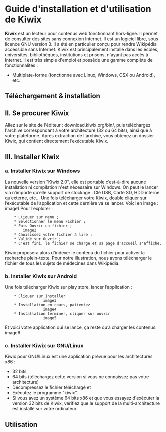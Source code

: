 # Guide d'installation et d'utilisation de Kiwix
**Kiwix** est un lecteur pour contenus web fonctionnant hors-ligne. Il permet de consulter des sites sans connexion Internet. Il est un logiciel libre, sous licence GNU version 3.
Il a été en particulier conçu pour rendre Wikipédia accessible sans Internet. 
Kiwix est principalement installé dans les écoles, universités, bibliothèques, institutions et prisons, n'ayant pas accès à Internet. 
Il est très simple d'emploi et possède une gamme complète de fonctionnalités : 
* Multiplate-forme (fonctionne avec Linux, Windows, OSX ou Android), etc.
## Téléchargement & installation
   
 ## II. Se procurer Kiwix
Allez sur le site de l'éditeur : download.kiwix.org/bin/, puis téléchargez l'archive correspondant à votre architecture (32 ou 64 bits), ainsi que à votre plateforme.
Après extraction de l'archive, vous obtenez un dossier Kiwix, qui contient directement l’exécutable Kiwix. 

 ## III. Installer Kiwix 
   ### a. Installer Kiwix sur Windows  
La nouvelle version "Kiwix 2.0", elle est portable c’est-à-dire aucune installation ni compilation n'est nécessaire sur Windows. On peut le lancer via n’importe qu’elle support de stockage : Clé USB, Carte SD, HDD interne qu’externe, etc… 
Une fois télécharger votre Kiwix, double cliquer sur l’exécutable de l’application et cette dernière va se lancer. Voici en image :
        image1
Pour l’explorer :

        * Cliquer sur Menu ;
        * Sélectionner le menu Fichier ;
        * Puis Ouvrir un fichier ;
            image2
        * Choisissez votre fichier à lire ;
        * Validé sur Ouvrir ;
        * C'est fini, le fichier se charge et sa page d'accueil s'affiche. 
        
Kiwix proposera alors d'indexer le contenu du fichier pour activer la recherche plein-texte. 
Pour notre illustration, nous avons télécharger le fichier de tous les sujets de médecines dans Wikipédia.

   ### b. Installer Kiwix sur Android    
Une fois télécharger Kiwix sur play store, lancer l’application :

        * Cliquer sur Installer
                     image3
        * Installation en cours, patientez
                     image4
        * Installation terminer, cliquer sur ouvrir
                     image5
 Et voici votre application qui se lance, ça reste qu’à charger les contenus.
                     image6
               
### c. Installer Kiwix sur GNU/Linux  
Kiwix pour GNU/Linux est une application prévue pour les architectures x86 : 
* 32 bits
* 64 bits (téléchargez cette version si vous ne connaissez pas votre architecture) 
* Décompressez le fichier téléchargé et 
* Exécutez le programme "kiwix". 
* Si vous avez un système 64 bits x86 et que vous essayez d'exécuter la version 32 bits de Kiwix, vérifiez que le support de la multi-architecture est installé sur votre ordinateur. 

## Utilisation
